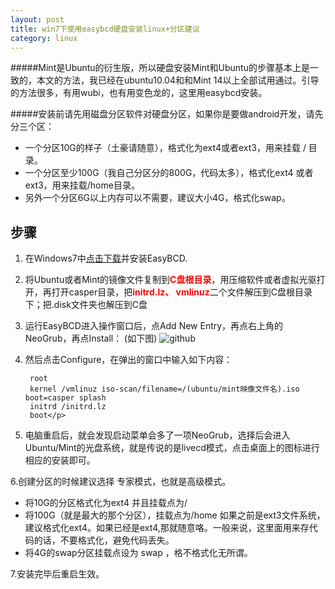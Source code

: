 ```yaml
---
layout: post
title: win7下使用easybcd硬盘安装linux+分区建议
category: linux
---
```



#####Mint是Ubuntu的衍生版，所以硬盘安装Mint和Ubuntu的步骤基本上是一致的，本文的方法，我已经在ubuntu10.04和和Mint 14以上全部试用通过。引导的方法很多，有用wubi，也有用变色龙的，这里用easybcd安装。

#####安装前请先用磁盘分区软件对硬盘分区，如果你是要做android开发，请先分三个区：

+ 一个分区10G的样子（土豪请随意），格式化为ext4或者ext3，用来挂载 / 目录。
+ 一个分区至少100G（我自己分区分的800G，代码太多），格式化ext4 或者ext3，用来挂载/home目录。
+ 另外一个分区6G以上内存可以不需要，建议大小4G，格式化swap。

步骤
-------------

1. 在Windows7中[点击下载](http://ftp-idc.pconline.com.cn/5b7cb8d32b9e31df505f20bc2f8f087c/pub/download/201010/EasyBCD_2.2.exe)并安装EasyBCD.

2.  将Ubuntu或者Mint的镜像文件复制到<strong><span style="COLOR: #ff0000">C盘根目录</span></strong>，用压缩软件或者虚拟光驱打开，再打开casper目录，把<strong><span style="COLOR: #ff0000">initrd.lz、 vmlinuz</span></strong>二个文件解压到C盘根目录下；把.disk文件夹也解压到C盘</p>

3. 运行EasyBCD进入操作窗口后，点Add New Entry，再点右上角的NeoGrub，再点Install：  (如下图)
![github](http://up.2cto.com/2012/0107/20120107044957237.jpg "Easy配制图")

4. 然后点击Configure，在弹出的窗口中输入如下内容：

		root
		kernel /vmlinuz iso-scan/filename=/(ubuntu/mint映像文件名).iso boot=casper splash
		initrd /initrd.lz
		boot</p>


5. 电脑重启后，就会发现启动菜单会多了一项NeoGrub，选择后会进入Ubuntu/Mint的光盘系统，就是传说的是livecd模式，点击桌面上的图标进行相应的安装即可。

6.创建分区的时候建议选择 专家模式，也就是高级模式。

+ 将10G的分区格式化为ext4 并且挂载点为/
+ 将100G（就是最大的那个分区），挂载点为/home 如果之前是ext3文件系统，建议格式化ext4。如果已经是ext4,那就随意咯。一般来说，这里面用来存代码的话，不要格式化，避免代码丢失。
+ 将4G的swap分区挂载点设为 swap ，格不格式化无所谓。

7.安装完毕后重启生效。